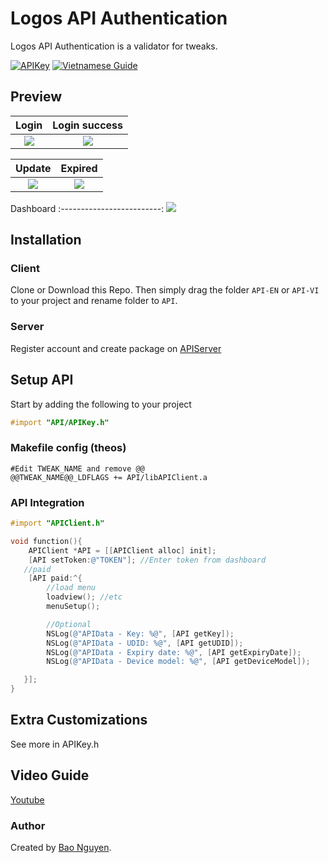 # Logos API Authentication

Logos API Authentication is a validator for tweaks.

[![APIKey](https://img.shields.io/badge/APIAuth-5.4.1-blue)](https://github.com/baontq23/Logos-API-Authentication/)
[![Vietnamese Guide](https://img.shields.io/badge/VietnameseGuide-1.0-green)](https://github.com/baontq23/Logos-API-Authentication/blob/main/READMEVN.md)

## Preview

|                                            Login                                            |                                            Login success                                            |
| :-----------------------------------------------------------------------------------------: | :-------------------------------------------------------------------------------------------------: |
| ![](https://raw.githubusercontent.com/baontq23/Logos-API-Authentication/main/img/enter.png) | ![](https://raw.githubusercontent.com/baontq23/Logos-API-Authentication/main/img/login-success.png) |

|                                            Update                                            |                                            Expired                                            |
| :------------------------------------------------------------------------------------------: | :-------------------------------------------------------------------------------------------: |
| ![](https://raw.githubusercontent.com/baontq23/Logos-API-Authentication/main/img/update.png) | ![](https://raw.githubusercontent.com/baontq23/Logos-API-Authentication/main/img/expired.png) |

Dashboard
:-------------------------:
![](https://raw.githubusercontent.com/baontq23/Logos-API-Authentication/main/img/dashboard.png)

## Installation

### Client

Clone or Download this Repo. Then simply drag the folder `API-EN` or `API-VI` to your project and rename folder to `API`.

### Server

Register account and create package on [APIServer](https://v3.baontq.xyz)

## Setup API

Start by adding the following to your project

```Objective-C
#import "API/APIKey.h"
```

### Makefile config (theos)

```make
#Edit TWEAK_NAME and remove @@
@@TWEAK_NAME@@_LDFLAGS += API/libAPIClient.a

```

### API Integration

```Objective-C
#import "APIClient.h"

void function(){
    APIClient *API = [[APIClient alloc] init];
    [API setToken:@"TOKEN"]; //Enter token from dashboard
   //paid
    [API paid:^{
        //load menu
        loadview(); //etc
        menuSetup();

        //Optional
    	NSLog(@"APIData - Key: %@", [API getKey]);
        NSLog(@"APIData - UDID: %@", [API getUDID]);
        NSLog(@"APIData - Expiry date: %@", [API getExpiryDate]);
        NSLog(@"APIData - Device model: %@", [API getDeviceModel]);

   }];
}

```

## Extra Customizations

See more in APIKey.h

## Video Guide

[Youtube](https://youtu.be/N-WAY4RTKp4)

### Author

Created by [Bao Nguyen](https://baontq.dev).
